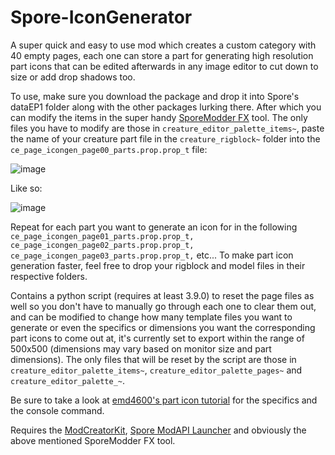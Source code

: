 # Spore-IconGenerator


A super quick and easy to use mod which creates a custom category with 40 empty pages, each one can store a part for generating high resolution part icons that can be edited afterwards in any image editor to cut down to size or add drop shadows too.


To use, make sure you download the package and drop it into Spore's dataEP1 folder along with the other packages lurking there. After which you can modify the items in the super handy [SporeModder FX](https://emd4600.github.io/SporeModder-FX/ "SporeModder FX") tool. The only files you have to modify are those in `creature_editor_palette_items~`, paste the name of your creature part file in the `creature_rigblock~` folder into the `ce_page_icongen_page00_parts.prop.prop_t` file:

![image](https://github.com/CarrioNet/Spore-IconGenerator/assets/10189147/41f0abf8-6113-43c7-bae2-91f8d61a55c5)

Like so:

![image](https://github.com/CarrioNet/Spore-IconGenerator/assets/10189147/2d16858a-42d9-4057-8209-8728a957a7e3)

Repeat for each part you want to generate an icon for in the following `ce_page_icongen_page01_parts.prop.prop_t, ce_page_icongen_page02_parts.prop.prop_t, ce_page_icongen_page03_parts.prop.prop_t,` etc... To make part icon generation faster, feel free to drop your rigblock and model files in their respective folders.


Contains a python script (requires at least 3.9.0) to reset the page files as well so you don't have to manually go through each one to clear them out, and can be modified to change how many template files you want to generate or even the specifics or dimensions you want the corresponding part icons to come out at, it's currently set to export within the range of 500x500 (dimensions may vary based on monitor size and part dimensions). The only files that will be reset by the script are those in `creature_editor_palette_items~`, `creature_editor_palette_pages~` and `creature_editor_palette_~`.


Be sure to take a look at [emd4600's part icon tutorial](https://github.com/emd4600/SporeModder-FX/wiki/How-to:-Generate-perfect-part-thumbnails "How to: Generate perfect part thumbnails") for the specifics and the console command.


Requires the [ModCreatorKit](https://github.com/emd4600/Spore-ModAPI/tree/master/Projects/Example%20Projects/ModCreatorKit#modcreatorkit "ModCreatorKit"), [Spore ModAPI Launcher](http://davoonline.com/sporemodder/rob55rod/ModAPI/Public/ "Spore ModAPI Launcher") and obviously the above mentioned SporeModder FX tool.
